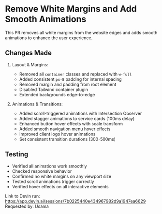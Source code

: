 # Remove White Margins and Add Smooth Animations

This PR removes all white margins from the website edges and adds smooth animations to enhance the user experience.

## Changes Made
1. Layout & Margins:
   - Removed all `container` classes and replaced with `w-full`
   - Added consistent `px-8` padding for internal spacing
   - Removed margin and padding from root element
   - Disabled Tailwind container plugin
   - Extended backgrounds edge-to-edge

2. Animations & Transitions:
   - Added scroll-triggered animations with Intersection Observer
   - Added stagger animations to service cards (100ms delay)
   - Enhanced button hover effects with scale transform
   - Added smooth navigation menu hover effects
   - Improved client logo hover animations
   - Set consistent transition durations (300-500ms)

## Testing
- Verified all animations work smoothly
- Checked responsive behavior
- Confirmed no white margins on any viewport size
- Tested scroll animations trigger correctly
- Verified hover effects on all interactive elements

Link to Devin run: https://app.devin.ai/sessions/7b0225440e434967982d9a1947ea6629
Requested by: Usama
